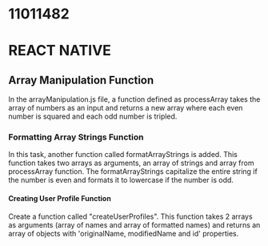 # 11011482

# REACT NATIVE

## Array Manipulation Function

In the arrayManipulation.js file, a function defined as processArray takes the array of numbers as an input and returns a new array where each even number is squared and each odd number is tripled.

### Formatting Array Strings Function

In this task, another function called formatArrayStrings is added. This function takes two arrays as arguments, an array of strings and array from processArray function. The formatArrayStrings capitalize the entire string if the number is even and formats it to lowercase if the number is odd.

#### Creating User Profile Function

Create a function called "createUserProfiles". This function takes 2 arrays as arguments (array of names and array of formatted names) and returns an array of objects with 'originalName, modifiedName and id' properties.


